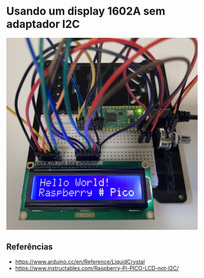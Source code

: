# Usando um display 1602A sem adaptador I2C  

<img src="../figs/lcd.jpg">

## Referências
* https://www.arduino.cc/en/Reference/LiquidCrystal
* https://www.instructables.com/Raspberry-Pi-PICO-LCD-not-I2C/
